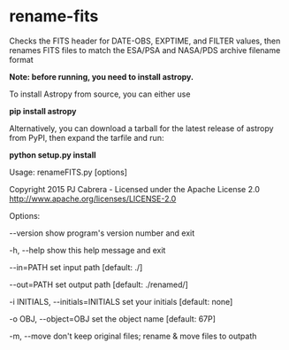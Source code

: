 # rename-fits
Checks the FITS header for DATE-OBS, EXPTIME, and FILTER values, then renames FITS files to match the ESA/PSA and NASA/PDS archive filename format

**Note: before running, you need to install astropy.**

To install Astropy from source, you can either use

**pip install astropy**


Alternatively, you can download a tarball for the latest release of astropy from PyPI, then expand the tarfile and run:

**python setup.py install**


Usage: renameFITS.py [options]

Copyright 2015 PJ Cabrera - Licensed under the Apache License 2.0
http://www.apache.org/licenses/LICENSE-2.0

Options:

  --version                         show program's version number and exit

  -h, --help                        show this help message and exit

  --in=PATH                         set input path [default: ./]

  --out=PATH                        set output path [default: ./renamed/]

  -i INITIALS, --initials=INITIALS  set your initials [default: none]

  -o OBJ, --object=OBJ              set the object name [default: 67P]

  -m, --move                        don't keep original files; rename & move files to outpath
